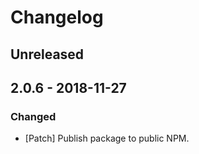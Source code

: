 # Changelog

## Unreleased

## 2.0.6 - 2018-11-27

### Changed

-   [Patch] Publish package to public NPM.

